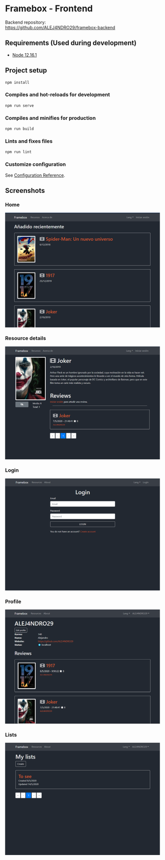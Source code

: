 # Framebox - Frontend

Backend repository: <br>
https://github.com/ALEJ4NDRO29/framebox-backend

## Requirements (Used during development)

- [Node 12.16.1](https://nodejs.org/es/)


## Project setup
```
npm install
```

### Compiles and hot-reloads for development
```
npm run serve
```

### Compiles and minifies for production
```
npm run build
```

### Lints and fixes files
```
npm run lint
```

### Customize configuration
See [Configuration Reference](https://cli.vuejs.org/config/).


## Screenshots

### Home
![Home](docs/img/Home.png)

### Resource details
![Resource details](docs/img/ResourceDetails.png)

### Login
![Login](docs/img/Login.png)

### Profile
![Profile](docs/img/Profile.png)

### Lists
![Lists](docs/img/Lists.png)
